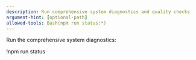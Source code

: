 ```yaml
---
description: Run comprehensive system diagnostics and quality checks
argument-hint: [optional-path]
allowed-tools: Bash(npm run status:*)
---
```


Run the comprehensive system diagnostics:

!npm run status
